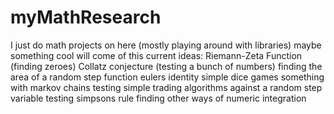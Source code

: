 # myMathResearch
I just do math projects on here
(mostly playing around with libraries)
maybe something cool will come of this
current ideas:
Riemann-Zeta Function (finding zeroes)
Collatz conjecture (testing a bunch of numbers)
finding the area of a random step function
eulers identity
simple dice games
something with markov chains
testing simple trading algorithms against a random step variable
testing simpsons rule
finding other ways of numeric integration
